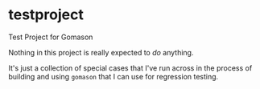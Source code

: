 # testproject

Test Project for Gomason

Nothing in this project is really expected to *do* anything.

It's just a collection of special cases that I've run across in the process of building and using `gomason` that I can use for regression testing.
